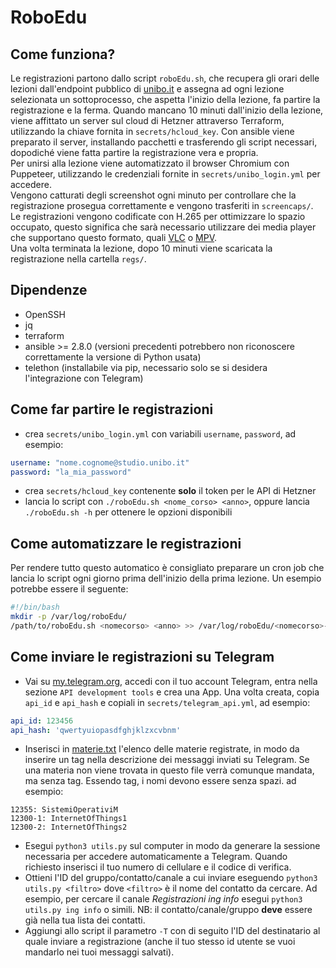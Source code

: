 # RoboEdu

## Come funziona?

Le registrazioni partono dallo script `roboEdu.sh`, che recupera gli orari
delle lezioni dall'endpoint pubblico di [unibo.it](https://unibo.it) e assegna
ad ogni lezione selezionata un sottoprocesso, che aspetta l'inizio della
lezione, fa partire la registrazione e la ferma. Quando mancano 10 minuti
dall'inizio della lezione, viene affittato un server sul cloud di Hetzner
attraverso Terraform, utilizzando la chiave fornita in `secrets/hcloud_key`.
Con ansible viene preparato il server, installando pacchetti e trasferendo gli
script necessari, dopodiché viene fatta partire la registrazione vera e
propria.\
Per unirsi alla lezione viene automatizzato il browser Chromium
con Puppeteer, utilizzando le credenziali fornite in `secrets/unibo_login.yml`
per accedere.\
Vengono catturati degli screenshot ogni minuto per controllare
che la registrazione prosegua correttamente e vengono trasferiti in
`screencaps/`.\
Le registrazioni vengono codificate con H.265 per ottimizzare lo
spazio occupato, questo significa che sarà necessario utilizzare dei media
player che supportano questo formato, quali [VLC](https://www.videolan.org/vlc/)
o [MPV](https://github.com/mpv-player/mpv).\
Una volta terminata la lezione, dopo 10 minuti viene scaricata la registrazione
nella cartella `regs/`.

## Dipendenze
- OpenSSH
- jq
- terraform
- ansible >= 2.8.0 (versioni precedenti potrebbero non riconoscere
correttamente la versione di Python usata)
- telethon (installabile via pip, necessario solo se si desidera l'integrazione con Telegram)

## Come far partire le registrazioni
- crea `secrets/unibo_login.yml` con variabili `username`, `password`, ad
esempio:
```yaml
username: "nome.cognome@studio.unibo.it"
password: "la_mia_password"
```
- crea `secrets/hcloud_key` contenente **solo** il token per le API di Hetzner
- lancia lo script con `./roboEdu.sh <nome_corso> <anno>`, oppure lancia
`./roboEdu.sh -h` per ottenere le opzioni disponibili

## Come automatizzare le registrazioni

Per rendere tutto questo automatico è consigliato preparare un cron job che
lancia lo script ogni giorno prima dell'inizio della prima lezione. Un esempio
potrebbe essere il seguente:
```sh
#!/bin/bash
mkdir -p /var/log/roboEdu/
/path/to/roboEdu.sh <nomecorso> <anno> >> /var/log/roboEdu/<nomecorso>-<anno>-$(date '+%y%m%d').log 2>&1
```

## Come inviare le registrazioni su Telegram

- Vai su [my.telegram.org](https://my.telegram.org), accedi con il tuo account Telegram, entra nella
sezione `API development tools` e crea una App. Una volta creata, copia `api_id` e `api_hash` e copiali in
`secrets/telegram_api.yml`, ad esempio:
```yaml
api_id: 123456
api_hash: 'qwertyuiopasdfghjklzxcvbnm'
```
- Inserisci in [materie.txt](materie.txt) l'elenco delle materie registrate,
in modo da inserire un tag nella descrizione dei messaggi inviati su Telegram. Se una materia
non viene trovata in questo file verrà comunque mandata, ma senza tag.
Essendo tag, i nomi devono essere senza spazi. ad esempio:
```text
12355: SistemiOperativiM
12300-1: InternetOfThings1
12300-2: InternetOfThings2
```
- Esegui `python3 utils.py` sul computer in modo da generare la sessione necessaria per accedere
automaticamente a Telegram. Quando richiesto inserisci il tuo numero di cellulare e il codice di verifica.
- Ottieni l'ID del gruppo/contatto/canale a cui inviare eseguendo `python3 utils.py <filtro>` dove `<filtro>`
è il nome del contatto da cercare. Ad esempio, per cercare il canale _Registrazioni ing info_ esegui
`python3 utils.py ing info` o simili. NB: il contatto/canale/gruppo **deve** essere già nella
tua lista dei contatti.
- Aggiungi allo script il parametro `-T` con di seguito l'ID del destinatario al quale inviare a registrazione
  (anche il tuo stesso id utente se vuoi mandarlo nei tuoi messaggi salvati).